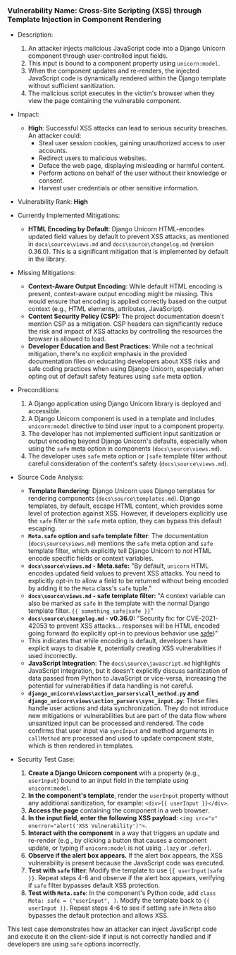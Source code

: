 ### Vulnerability Name: Cross-Site Scripting (XSS) through Template Injection in Component Rendering

- Description:
  1. An attacker injects malicious JavaScript code into a Django Unicorn component through user-controlled input fields.
  2. This input is bound to a component property using `unicorn:model`.
  3. When the component updates and re-renders, the injected JavaScript code is dynamically rendered within the Django template without sufficient sanitization.
  4. The malicious script executes in the victim's browser when they view the page containing the vulnerable component.

- Impact:
  - **High**: Successful XSS attacks can lead to serious security breaches. An attacker could:
    - Steal user session cookies, gaining unauthorized access to user accounts.
    - Redirect users to malicious websites.
    - Deface the web page, displaying misleading or harmful content.
    - Perform actions on behalf of the user without their knowledge or consent.
    - Harvest user credentials or other sensitive information.

- Vulnerability Rank: **High**

- Currently Implemented Mitigations:
  - **HTML Encoding by Default**: Django Unicorn HTML-encodes updated field values by default to prevent XSS attacks, as mentioned in `docs\source\views.md` and `docs\source\changelog.md` (version 0.36.0). This is a significant mitigation that is implemented by default in the library.

- Missing Mitigations:
  - **Context-Aware Output Encoding**: While default HTML encoding is present, context-aware output encoding might be missing. This would ensure that encoding is applied correctly based on the output context (e.g., HTML elements, attributes, JavaScript).
  - **Content Security Policy (CSP):**  The project documentation doesn't mention CSP as a mitigation. CSP headers can significantly reduce the risk and impact of XSS attacks by controlling the resources the browser is allowed to load.
  - **Developer Education and Best Practices:**  While not a technical mitigation, there's no explicit emphasis in the provided documentation files on educating developers about XSS risks and safe coding practices when using Django Unicorn, especially when opting out of default safety features using `safe` meta option.

- Preconditions:
  1. A Django application using Django Unicorn library is deployed and accessible.
  2. A Django Unicorn component is used in a template and includes `unicorn:model` directive to bind user input to a component property.
  3. The developer has not implemented sufficient input sanitization or output encoding beyond Django Unicorn's defaults, especially when using the `safe` meta option in components (`docs\source\views.md`).
  4. The developer uses `safe` meta option or `|safe` template filter without careful consideration of the content's safety (`docs\source\views.md`).

- Source Code Analysis:
  - **Template Rendering**: Django Unicorn uses Django templates for rendering components (`docs\source\templates.md`). Django templates, by default, escape HTML content, which provides some level of protection against XSS. However, if developers explicitly use the `safe` filter or the `safe` meta option, they can bypass this default escaping.
  - **`Meta.safe` option and `safe` template filter**: The documentation (`docs\source\views.md`) mentions the `safe` meta option and `safe` template filter, which explicitly tell Django Unicorn to *not* HTML encode specific fields or context variables.
  - **`docs\source\views.md` - Meta.safe:** "By default, `unicorn` HTML encodes updated field values to prevent XSS attacks. You need to explicitly opt-in to allow a field to be returned without being encoded by adding it to the `Meta` class's `safe` tuple."
  - **`docs\source\views.md` - safe template filter:**  "A context variable can also be marked as `safe` in the template with the normal Django template filter. `{{ something_safe|safe }}`"
  - **`docs\source\changelog.md` - v0.36.0:** "Security fix: for CVE-2021-42053 to prevent XSS attacks... responses will be HTML encoded going forward (to explicitly opt-in to previous behavior use [safe](views.md#safe))"
  - This indicates that while encoding is default, developers have explicit ways to disable it, potentially creating XSS vulnerabilities if used incorrectly.
  - **JavaScript Integration**: The `docs\source\javascript.md` highlights JavaScript integration, but it doesn't explicitly discuss sanitization of data passed from Python to JavaScript or vice-versa, increasing the potential for vulnerabilities if data handling is not careful.
  - **`django_unicorn\views\action_parsers\call_method.py` and `django_unicorn\views\action_parsers\sync_input.py`**: These files handle user actions and data synchronization. They do not introduce new mitigations or vulnerabilities but are part of the data flow where unsanitized input can be processed and rendered. The code confirms that user input via `syncInput` and method arguments in `callMethod` are processed and used to update component state, which is then rendered in templates.

- Security Test Case:
  1. **Create a Django Unicorn component** with a property (e.g., `userInput`) bound to an input field in the template using `unicorn:model`.
  2. **In the component's template**, render the `userInput` property without any additional sanitization, for example: `<div>{{ userInput }}</div>`.
  3. **Access the page** containing the component in a web browser.
  4. **In the input field, enter the following XSS payload**: `<img src="x" onerror="alert('XSS Vulnerability')">`.
  5. **Interact with the component** in a way that triggers an update and re-render (e.g., by clicking a button that causes a component update, or typing if `unicorn:model` is not using `.lazy` or `.defer`).
  6. **Observe if the alert box appears.** If the alert box appears, the XSS vulnerability is present because the JavaScript code was executed.
  7. **Test with `safe` filter**: Modify the template to use `{{ userInput|safe }}`. Repeat steps 4-6 and observe if the alert box appears, verifying if `safe` filter bypasses default XSS protection.
  8. **Test with `Meta.safe`**: In the component's Python code, add `class Meta: safe = ("userInput", )`. Modify the template back to `{{ userInput }}`. Repeat steps 4-6 to see if setting `safe` in `Meta` also bypasses the default protection and allows XSS.

This test case demonstrates how an attacker can inject JavaScript code and execute it on the client-side if input is not correctly handled and if developers are using `safe` options incorrectly.
